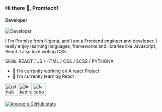 ### Hi there 👋, Promtech1
#### Developer
![Developer](https://www.motocms.com/blog/wp-content/uploads/2019/11/how-to-become-a-web-developer.jpg)

I I'm Promise from Nigeria, and I am a Frontend engineer and developer. I really enjoy learning languages, frameworks and libraries like Javascript, React. I also love writing CSS.

Skills: REACT / JS / HTML / CSS / SCSS / PYTHONA

- 🔭 I’m currently working on A react Project 
- 🌱 I’m currently learning React 


[<img src='https://cdn.jsdelivr.net/npm/simple-icons@3.0.1/icons/github.svg' alt='github' height='40'>](https://github.com/https://github.com/Promtech1)  [<img src='https://cdn.jsdelivr.net/npm/simple-icons@3.0.1/icons/linkedin.svg' alt='linkedin' height='40'>](https://www.linkedin.com/in/linkedin.com/in/jonathan-uwagboe-promise-o-60b3a3205/)  [<img src='https://cdn.jsdelivr.net/npm/simple-icons@3.0.1/icons/facebook.svg' alt='facebook' height='40'>](https://www.facebook.com/https://web.facebook.com/promise.uwagboe/)  

[![Anurag's GitHub stats](https://github-readme-stats.vercel.app/api?username=Promtech1)](https://github.com/anuraghazra/github-readme-stats)
